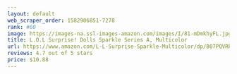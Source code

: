 ```yaml
---
layout: default 
﻿web_scraper_order: 1582906851-7278
rank: #60
image: https://images-na.ssl-images-amazon.com/images/I/81-mDmkhyFL.jpg
title: L.O.L Surprise! Dolls Sparkle Series A, Multicolor
url: https://www.amazon.com/L-L-Surprise-Sparkle-Multicolor/dp/B07PQVRPR1/ref=zg_mw_toys-and-games_60?_encoding=UTF8&psc=1&refRID=R42GPHP3YME7595BC2RQ
reviews: 4.7 out of 5 stars
price: $10.88 
---
```

